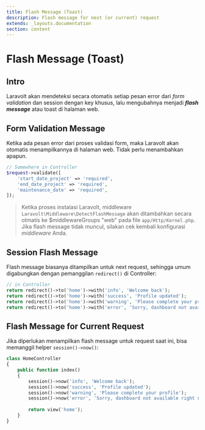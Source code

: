 ```yaml
---
title: Flash Message (Toast)
description: Flash message for next (or current) request
extends: _layouts.documentation
section: content
---
```


# Flash Message (Toast)
## Intro
Laravolt akan mendeteksi secara otomatis setiap pesan error dari _form validation_ dan session dengan key khusus, lalu mengubahnya menjadi **_flash message_** atau toast di halaman web.

## Form Validation Message
Ketika ada pesan error dari proses validasi form, maka Laravolt akan otomatis menampilkannya di halaman web. Tidak perlu menambahkan apapun.
```php
// Somewhere in Controller
$request->validate([
    'start_date_project' => 'required',
    'end_date_project' => 'required',
    'maintenance_date' => 'required',
]);
```

> Ketika proses instalasi Laravolt, middleware `Laravolt\Middleware\DetectFlashMessage` akan ditambahkan secara otmatis 
> ke $middlewareGroups "web" pada file `app/Http/Kernel.php`.
> Jika flash message tidak muncul, silakan cek kembali konfigurasi _middleware_ Anda.

## Session Flash Message
Flash message biasanya ditampilkan untuk next request, sehingga umum digabungkan dengan pemanggilan `redirect()` di Controller:
```php
// in Controller
return redirect()->to('home')->with('info', 'Welcome back');
return redirect()->to('home')->with('success', 'Profile updated');
return redirect()->to('home')->with('warning', 'Please complete your profile');
return redirect()->to('home')->with('error', 'Sorry, dashboard not available right now');
```

## Flash Message for Current Request
Jika diperlukan menampilkan flash message untuk request saat ini, bisa memanggil helper `session()->now()`:
```php
class HomeController 
{
    public function index()
    {
        session()->now('info', 'Welcome back');
        session()->now('success', 'Profile updated');
        session()->now('warning', 'Please complete your profile');
        session()->now('error', 'Sorry, dashboard not available right now');
        
        return view('home');
    }
}
```
